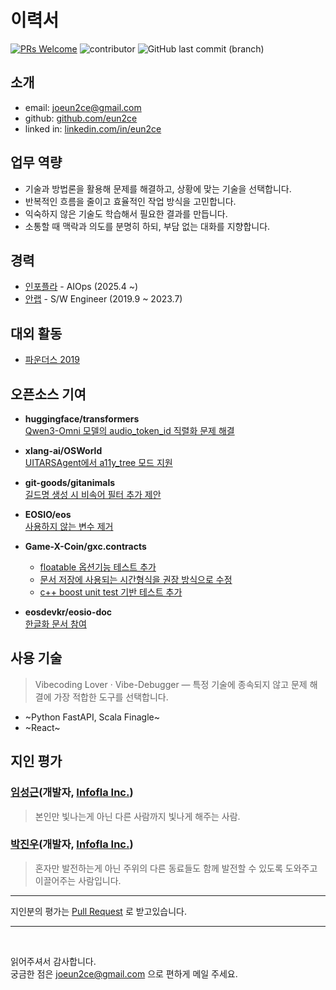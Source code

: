 # 이력서

[![PRs Welcome](https://img.shields.io/badge/PRs-welcome-brightgreen.svg?color=blue)](http://makeapullrequest.com)
![contributor](https://img.shields.io/github/contributors/eun2ce/RESUME.svg?color=blue)
![GitHub last commit (branch)](https://img.shields.io/github/last-commit/eun2ce/RESUME/main?color=blue)

## 소개

- email: joeun2ce@gmail.com
- github: [github.com/eun2ce](https://github.com/eun2ce)
- linked in: [linkedin.com/in/eun2ce](https://www.linkedin.com/in/eun2ce)

## 업무 역량

- 기술과 방법론을 활용해 문제를 해결하고, 상황에 맞는 기술을 선택합니다.
- 반복적인 흐름을 줄이고 효율적인 작업 방식을 고민합니다.
- 익숙하지 않은 기술도 학습해서 필요한 결과를 만듭니다.
- 소통할 때 맥락과 의도를 분명히 하되, 부담 없는 대화를 지향합니다.

## 경력

- [인포플라](https://www.infofla.com/) - AIOps (2025.4 ~)
- [안랩](https://www.ahnlab.com/) - S/W Engineer (2019.9 ~ 2023.7)

## 대외 활동

- [파운더스 2019](https://www.decenter.kr/NewsView/1VGLKLN4T2/GZ02)

## 오픈소스 기여

- **huggingface/transformers**  
  [Qwen3-Omni 모델의 audio_token_id 직렬화 문제 해결](https://github.com/huggingface/transformers/pull/41192)

- **xlang-ai/OSWorld**  
  [UITARSAgent에서 a11y_tree 모드 지원](https://github.com/xlang-ai/OSWorld/pull/346)

- **git-goods/gitanimals**  
  [길드명 생성 시 비속어 필터 추가 제안](https://github.com/git-goods/gitanimals/pull/262)

- **EOSIO/eos**  
  [사용하지 않는 변수 제거](https://github.com/EOSIO/eos/pull/6934)

- **Game-X-Coin/gxc.contracts**  
  - [floatable 옵션기능 테스트 추가](https://github.com/Game-X-Coin/gxc.contracts/pull/12)  
  - [문서 저장에 사용되는 시간형식을 권장 방식으로 수정](https://github.com/Game-X-Coin/gxc.contracts/pull/19)  
  - [c++ boost unit test 기반 테스트 추가](https://github.com/Game-X-Coin/gxc.contracts/pull/14)

- **eosdevkr/eosio-doc**  
  [한글화 문서 참여](https://github.com/eosdevkr/eosio-doc/pull/22)


## 사용 기술 

> Vibecoding Lover · Vibe-Debugger — 특정 기술에 종속되지 않고 문제 해결에 가장 적합한 도구를 선택합니다.

- ~Python FastAPI, Scala Finagle~
- ~React~

## 지인 평가

### [임성근](https://github.com/lim4349)(개발자, [Infofla Inc.](https://infofla.com/))
> 본인만 빛나는게 아닌 다른 사람까지 빛나게 해주는 사람.

### [박진우](https://github.com/PJINU)(개발자, [Infofla Inc.](https://infofla.com/))
> 혼자만 발전하는게 아닌 주위의 다른 동료들도 함께 발전할 수 있도록 도와주고 이끌어주는 사람입니다.

---

지인분의 평가는 [Pull Request](https://github.com/eun2ce/RESUME/pulls) 로 받고있습니다.

---

<br/>

읽어주셔서 감사합니다.  
궁금한 점은 joeun2ce@gmail.com 으로 편하게 메일 주세요.
